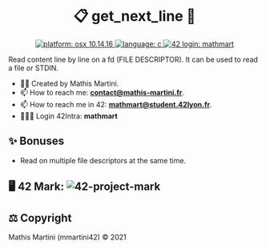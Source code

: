 <h1 align="center">📋 get_next_line 📃</h1>

<p align="center">
  <a href="https://fr.wikipedia.org/wiki/MacOS_Mojave" target="_blank">
    <img alt="platform: osx 10.14.16" src="https://img.shields.io/badge/platform-osx%20v10.14.x-red?style=flat-square"/>
  </a>
  <a href="https://fr.wikipedia.org/wiki/C_(langage)" target="_blank">
    <img alt="language: c" src="https://img.shields.io/badge/language-C-purple?style=flat-square"/>
  </a>
  <a href="https://profile.intra.42.fr/users/mathmart" target="_blank">
    <img alt="42 login: mathmart" src="https://img.shields.io/badge/42%20login-mathmart-2DD57B?style=flat-square"/>
  </a>
</p>

<p align="left">
  Read content line by line on a fd (FILE DESCRIPTOR). It can be used to read a file or STDIN.
</p>

  - ✍🏻 Created by Mathis Martini. 
  - 📫 How to reach me: **contact@mathis-martini.fr**.
  - 📫 How to reach me in 42: **mathmart@student.42lyon.fr**.
  - 👨🏻‍💻 Login 42Intra: **mathmart**


<h2 align="left">✨ Bonuses</h2>

- Read on multiple file descriptors at the same time.

<h2 align="left">
  🖥️ 42 Mark:
  <img alt="42-project-mark" src="https://badge42.vercel.app/api/v2/cl3w9zs6r005409laqkyvif38/project/2406096"/>
</h2>

<h2 align="left">⚖️ Copyright</h2>
<p align="left">
  Mathis Martini (mmartini42) © 2021
</p>
